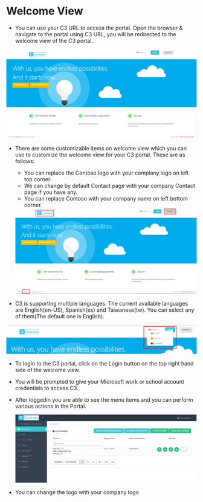 
# Welcome View  
* You can use your C3 URL to access the portal. Open the browser & navigate to the portal using C3 URL, you will be redirected to the welcome view of the C3 portal.
<img src="/images/Welcome-view.png">  

* There are some customizable items on welcome view which you can use to customize the welcome view for your C3 portal. These are as follows:  
   * You can replace the Contoso logo with your complany logo on left top corner.  
   * We can change by default Contact page with your company Contact page if you have any.  
   * You can replace Contoso with your company name on left bottom corner. 
   
   <img src="/images/Welcome-customize.png">  
     
* C3 is supporting multiple languages. The current available languages are English(en-US), Spanish(es) and Taiwanese(tw). You can select any of them(The default one is English).  
<img src="/images/SupportedLanguages.png">  

* To login to the C3 portal, click on the Login button on the top right hand side of the welcome view.  
* You will be prompted to give your Microsoft work or school account credentials to access C3.  
* After loggedin you are able to see the menu items and you can perform various actions in the Portal.  
  
  <img src="/images/Logged-in-view.png">  
    
 * You can change the logo with your company logo 






